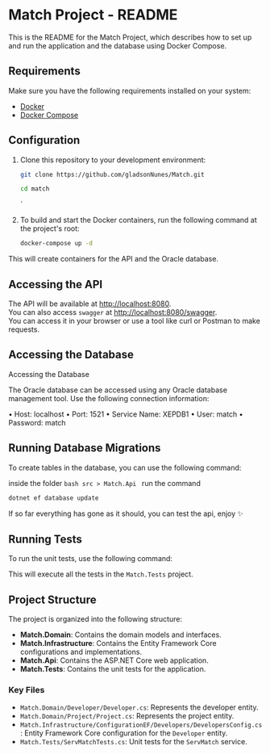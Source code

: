 # Match Project - README

This is the README for the Match Project, which describes how to set up and run the application and the database using Docker Compose.

## Requirements

Make sure you have the following requirements installed on your system:

- [Docker](https://www.docker.com/get-started)
- [Docker Compose](https://docs.docker.com/compose/install/)

## Configuration

1. Clone this repository to your development environment:

    ```bash
    git clone https://github.com/gladsonNunes/Match.git

    cd match
    ```
    ´


2. To build and start the Docker containers, run the following command at the project's root:
    ```bash
    docker-compose up -d
    ```

This will create containers for the API and the Oracle database.

## Accessing the API

The API will be available at [http://localhost:8080](http://localhost:8080).  
You can also access `swagger` at [http://localhost:8080/swagger](http://localhost:8080/swagger).  
You can access it in your browser or use a tool like curl or Postman to make requests.

## Accessing the Database

Accessing the Database

The Oracle database can be accessed using any Oracle database management tool. Use the following connection information:

•	Host: localhost
•	Port: 1521
•	Service Name: XEPDB1
•	User: match
•	Password: match

## Running Database Migrations

To create tables in the database, you can use the following command:

inside the folder
    ```bash
    src > Match.Api
    ```
run the command

  ```bash
  dotnet ef database update
  ```
If so far everything has gone as it should, you can test the api, enjoy ✨


## Running Tests

To run the unit tests, use the following command:

This will execute all the tests in the `Match.Tests` project.

## Project Structure

The project is organized into the following structure:

- **Match.Domain**: Contains the domain models and interfaces.
- **Match.Infrastructure**: Contains the Entity Framework Core configurations and implementations.
- **Match.Api**: Contains the ASP.NET Core web application.
- **Match.Tests**: Contains the unit tests for the application.

### Key Files

- `Match.Domain/Developer/Developer.cs`: Represents the developer entity.
- `Match.Domain/Project/Project.cs`: Represents the project entity.
- `Match.Infrastructure/ConfigurationEF/Developers/DevelopersConfig.cs`: Entity Framework Core configuration for the `Developer` entity.
- `Match.Tests/ServMatchTests.cs`: Unit tests for the `ServMatch` service.
